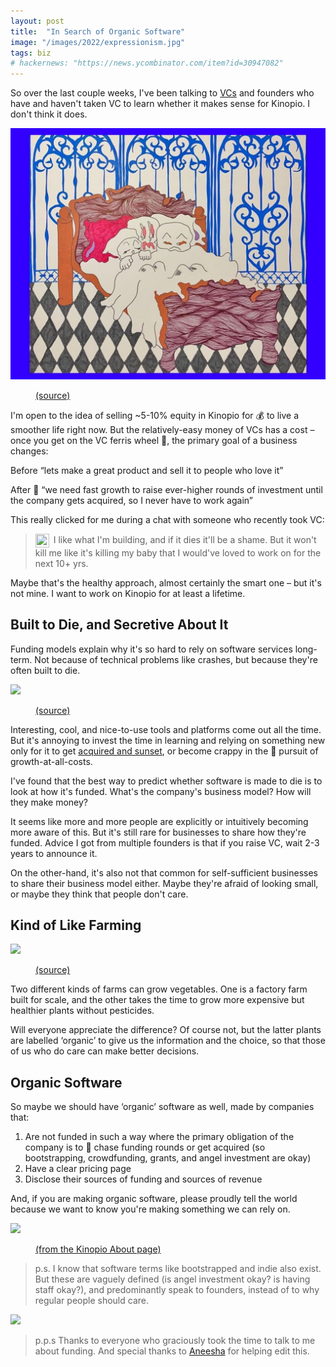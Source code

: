 ```yaml
---
layout: post
title:  "In Search of Organic Software"
image: "/images/2022/expressionism.jpg"
tags: biz
# hackernews: "https://news.ycombinator.com/item?id=30947082"
---
```


So over the last couple weeks, I've been talking to [VCs](https://www.investopedia.com/terms/v/venturecapital.asp) and founders who have and haven't taken VC to learn whether it makes sense for Kinopio. I don't think it does.


<img class="large" src="/images/2022/expressionism-cropped.jpg"/>
<figure>
  <figcaption>
    <a href="https://www.instagram.com/p/CcqVaBZOcZw/">(source)</a></figcaption>
</figure>




I'm open to the idea of selling ~5-10% equity in Kinopio for 💰 to live a smoother life right now. But the relatively-easy money of VCs has a cost – once you get on the VC ferris wheel 🎡, the primary goal of a business changes:

<p>
  <span class="success-badge badge inline-badge static-badge">Before</span>
  <span> “lets make a great product and sell it to people who love it”</span>
</p>

<p>
  <span class="success-badge badge inline-badge static-badge danger">After 🎡</span>
  <span> “we need fast growth to raise ever-higher rounds of investment until the company gets acquired, so I never have to work again”</span>
</p>


This really clicked for me during a chat with someone who recently took VC:

> <img src="/images/2016/person2.svg" width="22" height="22" class="no-shadow" style="vertical-align: middle; margin-right: 3px;">  I like what I'm building, and if it dies it'll be a shame. But it won't kill me like it's killing my baby that I would've loved to work on for the next 10+ yrs.


Maybe that's the healthy approach, almost certainly the smart one – but it's not mine. I want to work on Kinopio for at least a lifetime.

## Built to Die, and Secretive About It

Funding models explain why it's so hard to rely on software services long-term. Not because of technical problems like crashes, but because they're often built to die.

![](https://us-east-1.linodeobjects.com/kinopio-uploads/jEcZxfrM6eLwb32Wi9Nv3/painting.jpg)
<figure>
  <figcaption>
    <a href="https://www.are.na/block/2398382">(source)</a></figcaption>
</figure>

Interesting, cool, and nice-to-use tools and platforms come out all the time. But it's annoying to invest the time in learning and relying on something new only for it to get [acquired and sunset](https://ourincrediblejourney.tumblr.com), or become crappy in the 🎡 pursuit of growth-at-all-costs.

I've found that the best way to predict whether software is made to die is to look at how it's funded. What's the company's business model? How will they make money?

It seems like more and more people are explicitly or intuitively becoming more aware of this. But it's still rare for businesses to share how they're funded. Advice I got from multiple founders is that if you raise VC, wait 2-3 years to announce it.

On the other-hand, it's also not that common for self-sufficient businesses to share their business model either. Maybe they're afraid of looking small, or maybe they think that people don't care.

## Kind of Like Farming

<img class="" src="https://d2w9rnfcy7mm78.cloudfront.net/759394/original_c8de3fb3649e0c97562cc5f25ed3944f.gif?1478480751?bc=1"/>
<figure>
  <figcaption>
    <a href="https://www.are.na/block/759394/">(source)</a></figcaption>
</figure>

Two different kinds of farms can grow vegetables. One is a factory farm built for scale, and the other takes the time to grow more expensive but healthier plants without pesticides.

Will everyone appreciate the difference? Of course not, but the latter plants are labelled ‘organic’ to give us the information and the choice, so that those of us who do care can make better decisions.

## Organic Software

So maybe we should have ‘organic’ software as well, made by companies that:

1. Are not funded in such a way where the primary obligation of the company is to 🎡 chase funding rounds or get acquired (so bootstrapping, crowdfunding, grants, and angel investment are okay)
2. Have a clear pricing page
3. Disclose their sources of funding and sources of revenue

And, if you are making organic software, please proudly tell the world because we want to know you're making something we can rely on.

![](https://us-east-1.linodeobjects.com/kinopio-uploads/g6kVAO4busVbVijQsOI12/about-page.png)


<figure>
  <figcaption>
    <!-- <span>From the </span> -->
    <a href="https://help.kinopio.club/about">(from the Kinopio About page)</a></figcaption>
</figure>

> p.s. I know that software terms like bootstrapped and indie also exist. But these are vaguely defined (is angel investment okay? is having staff okay?), and predominantly speak to founders, instead of to why regular people should care.

<img class="no-shadow" src="https://us-east-1.linodeobjects.com/kinopio-uploads/isTTFjLV6YwvGph1Rkzq1/image.gif"/>


> p.p.s Thanks to everyone who graciously took the time to talk to me about funding. And special thanks to [Aneesha](https://twitter.com/aneeshade) for helping edit this.
